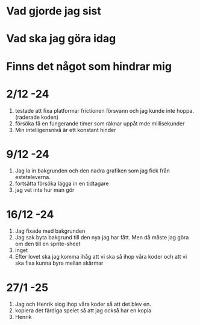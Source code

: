 
# Vad gjorde jag sist
# Vad ska jag göra idag
# Finns det något som hindrar mig
# 

# 2/12 -24
1.  testade att fixa platformar frictionen försvann och jag kunde inte hoppa. (raderade koden)
2.  försöka få en fungerande timer som räknar uppåt mde millisekunder
3.  Min intelligensnivå är ett konstant hinder

# 9/12 -24
1. Jag la in bakgrunden och den nadra grafiken som jag fick från esteteleverna.
2. fortsätta försöka lägga in en tidtagare
3. jag vet inte hur man gör

# 16/12 -24
1. Jag fixade med bakgrunden
2. Jag sak byta bakgrund till den nya jag har fått. Men då måste jag göra om den till en sprite-sheet
3. inget
4. Efter lovet ska jag komma ihåg att vi ska så ihop våra koder och att vi ska fixa kunna byra mellan skärmar

# 27/1 -25
1. Jag och Henrik slog ihop våra koder så att det blev en.
2. kopiera det färdiga spelet så att jag också har en kopia
3. Henrik